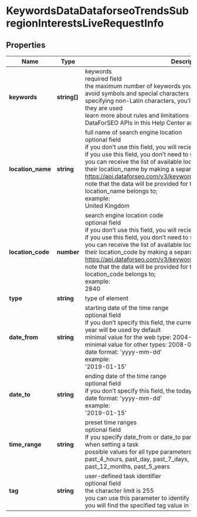 # KeywordsDataDataforseoTrendsSubregionInterestsLiveRequestInfo

## Properties

| Name | Type | Description | Notes |
|------------ | ------------- | ------------- | -------------|
**keywords** | **string[]** | keywords<br>required field<br>the maximum number of keywords you can specify: 5<br>avoid symbols and special characters (e.g., UTF symbols, emojis);<br>specifying non-Latin characters, you’ll get data for the countries where they are used<br>learn more about rules and limitations of keyword and keywords fields in DataForSEO APIs in this Help Center article |[optional]|
**location_name** | **string** | full name of search engine location<br>optional field<br>if you don’t use this field, you will recieve global results<br>if you use this field, you don’t need to specify location_code<br>you can receive the list of available locations of the search engine with their location_name by making a separate request to https://api.dataforseo.com/v3/keywords_data/dataforseo_trends/locations<br>note that the data will be provided for the country the specified location_name belongs to;<br>example:<br>United Kingdom |[optional]|
**location_code** | **number** | search engine location code<br>optional field<br>if you don’t use this field, you will recieve global results<br>if you use this field, you don’t need to specify location_name<br>you can receive the list of available locations of the search engines with their location_code by making a separate request to https://api.dataforseo.com/v3/keywords_data/dataforseo_trends/locations<br>note that the data will be provided for the country the specified location_code belongs to;<br>example:<br>2840 |[optional]|
**type** | **string** | type of element |[optional]|
**date_from** | **string** | starting date of the time range<br>optional field<br>if you don’t specify this field, the current day and month of the preceding year will be used by default<br>minimal value for the web type: 2004-01-01<br>minimal value for other types: 2008-01-01<br>date format: 'yyyy-mm-dd'<br>example:<br>'2019-01-15' |[optional]|
**date_to** | **string** | ending date of the time range<br>optional field<br>if you don’t specify this field, the today’s date will be used by default<br>date format: 'yyyy-mm-dd'<br>example:<br>'2019-01-15' |[optional]|
**time_range** | **string** | preset time ranges<br>optional field<br>if you specify date_from or date_to parameters, this field will be ignored when setting a task<br>possible values for all type parameters:<br>past_4_hours, past_day, past_7_days, past_30_days, past_90_days, past_12_months, past_5_years |[optional]|
**tag** | **string** | user-defined task identifier<br>optional field<br>the character limit is 255<br>you can use this parameter to identify the task and match it with the result<br>you will find the specified tag value in the data object of the response |[optional]|